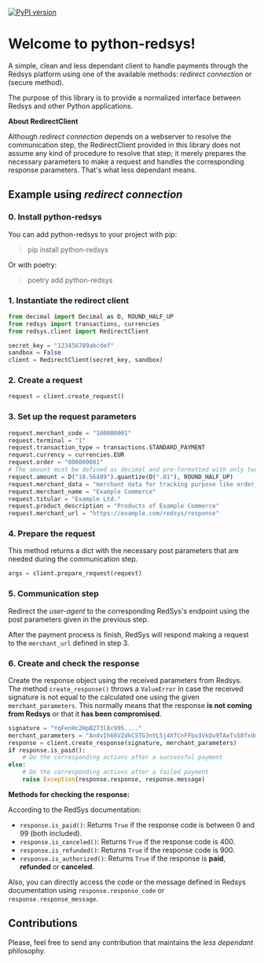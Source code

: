 
[![PyPI version](https://badge.fury.io/py/python-redsys.svg)](https://badge.fury.io/py/python-redsys)

# Welcome to python-redsys!

A simple, clean and less dependant client to handle payments through the
Redsys platform using one of the available methods: _redirect connection_ or (secure method).

The purpose of this library is to provide a normalized interface between
Redsys and other Python applications.

**About RedirectClient**

Although _redirect connection_ depends on a webserver to resolve the
communication step, the RedirectClient provided in this library does not
assume any kind of procedure to resolve that step; it merely prepares
the necessary parameters to make a request and handles the corresponding
response parameters. That's what less dependant means.

## Example using _redirect connection_

### 0. Install python-redsys

You can add python-redsys to your project with pip:
> pip install python-redsys

Or with poetry:
> poetry add python-redsys

### 1. Instantiate the redirect client

```python
from decimal import Decimal as D, ROUND_HALF_UP
from redsys import transactions, currencies
from redsys.client import RedirectClient

secret_key = "123456789abcdef"
sandbox = False
client = RedirectClient(secret_key, sandbox)
```

### 2. Create a request

```python
request = client.create_request()
```

### 3. Set up the request parameters

```python
request.merchant_code = "100000001"
request.terminal = "1"
request.transaction_type = transactions.STANDARD_PAYMENT
request.currency = currencies.EUR
request.order = "000000001"
# The amount must be defined as decimal and pre-formatted with only two decimals
request.amount = D("10.56489").quantize(D(".01"), ROUND_HALF_UP)
request.merchant_data = "merchant data for tracking purpose like order_id, session_key, ..."
request.merchant_name = "Example Commerce"
request.titular = "Example Ltd."
request.product_description = "Products of Example Commerce"
request.merchant_url = "https://example.com/redsys/response"
```

### 4. Prepare the request

This method returns a dict with the necessary post parameters that are
needed during the communication step.

```python
args = client.prepare_request(request)
```

### 5. Communication step

Redirect the _user-agent_ to the corresponding RedSys's endpoint using
the post parameters given in the previous step.

After the payment process is finish, RedSys will respond making a
request to the `merchant_url` defined in step 3.

### 6. Create and check the response

Create the response object using the received parameters from Redsys.
The method `create_response()` throws a `ValueError` in case the
received signature is not equal to the calculated one using the
given `merchant_parameters`. This normally means that the response **is
not coming from Redsys** or that it **has been compromised**.

```python
signature = "YqFenHc2HpB273l8c995...."
merchant_parameters = "AndvIh66VZdkC5TG3nYL5j4XfCnFFbo3VkOu9TAeTs58fxddgc..."
response = client.create_response(signature, merchant_parameters)
if response.is_paid():
    # Do the corresponding actions after a successful payment
else:
    # Do the corresponding actions after a failed payment
    raise Exception(response.response, response.message)
```

**Methods for checking the response:**

According to the RedSys documentation:

- `response.is_paid()`: Returns `True` if the response code is
  between 0 and 99 (both included).
- `response.is_canceled()`: Returns `True` if the response code
  is 400.
- `response.is_refunded()`: Returns `True` if the response code
  is 900.
- `response.is_authorized()`: Returns `True` if the response is
  **paid**, **refunded** or **canceled**.

Also, you can directly access the code or the message defined in Redsys
documentation using `response.response_code` or
`response.response_message`.

## Contributions

Please, feel free to send any contribution that maintains the _less
dependant_ philosophy.
